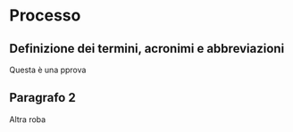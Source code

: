 # Processo 



## Definizione dei termini, acronimi e abbreviazioni

Questa è una pprova

## Paragrafo 2

Altra roba

